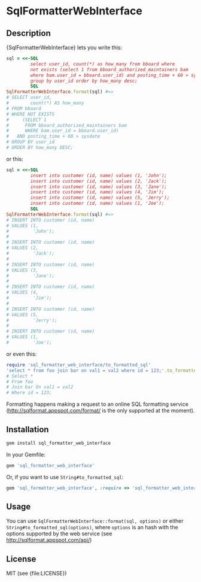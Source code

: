 # SqlFormatterWebInterface

## Description
{SqlFormatterWebInterface} lets you write this:

```ruby
sql = <<-SQL
         select user_id, count(*) as how_many from bboard where 
         not exists (select 1 from bboard_authorized_maintainers bam 
         where bam.user_id = bboard.user_id) and posting_time + 60 > sysdate 
         group by user_id order by how_many desc;
         SQL
SqlFormatterWebInterface.format(sql) #=>
# SELECT user_id,
#        count(*) AS how_many
# FROM bboard
# WHERE NOT EXISTS
#     (SELECT 1
#      FROM bboard_authorized_maintainers bam
#      WHERE bam.user_id = bboard.user_id)
#   AND posting_time + 60 > sysdate
# GROUP BY user_id
# ORDER BY how_many DESC;
```

or this:

```ruby
sql = <<-SQL
         insert into customer (id, name) values (1, 'John');
         insert into customer (id, name) values (2, 'Jack');
         insert into customer (id, name) values (3, 'Jane');
         insert into customer (id, name) values (4, 'Jim');
         insert into customer (id, name) values (5, 'Jerry');
         insert into customer (id, name) values (1, 'Joe');
         SQL
SqlFormatterWebInterface.format(sql) #=>
# INSERT INTO customer (id, name)
# VALUES (1,
#         'John');
# 
# INSERT INTO customer (id, name)
# VALUES (2,
#         'Jack');
# 
# INSERT INTO customer (id, name)
# VALUES (3,
#         'Jane');
# 
# INSERT INTO customer (id, name)
# VALUES (4,
#         'Jim');
# 
# INSERT INTO customer (id, name)
# VALUES (5,
#         'Jerry');
# 
# INSERT INTO customer (id, name)
# VALUES (1,
#         'Joe');
```

or even this:

```ruby
require 'sql_formatter_web_interface/to_formatted_sql'
'select * from foo join bar on val1 = val2 where id = 123;'.to_formatted_sql(:keyword_case => 'capitalize') #=>
# Select *
# From foo
# Join bar On val1 = val2
# Where id = 123;
```

Formatting happens making a request to an online SQL formatting service (http://sqlformat.appspot.com/format/ is the only supported at the moment).

## Installation

```ruby
gem install sql_formatter_web_interface
```

In your Gemfile:

```ruby
gem 'sql_formatter_web_interface'
```

Or, if you want to use `String#to_formatted_sql`:

```ruby
gem 'sql_formatter_web_interface', :require => 'sql_formatter_web_interface/to_formatted_sql'
```

## Usage

You can use `SqlFormatterWebInterface::format(sql, options)` or either `String#to_formatted_sql(options)`, where `options` is an hash with the options supported by the web service (see http://sqlformat.appspot.com/api/)

## License
MIT (see {file:LICENSE})